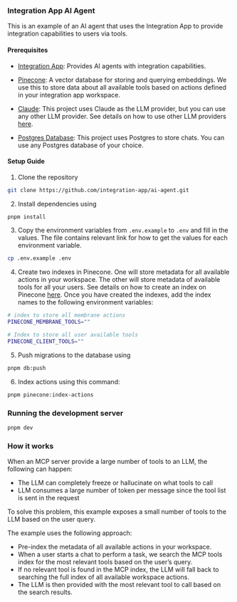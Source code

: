 ### Integration App AI Agent

This is an example of an AI agent that uses the Integration App to provide integration capabilities to users via tools.

#### Prerequisites

- [Integration App](https://integration-app.com/): Provides AI agents with integration capabilities.

- [Pinecone](https://www.pinecone.io/): A vector database for storing and querying embeddings. We use this to store data about all available tools based on actions defined in your integration app workspace.

- [Claude](https://www.anthropic.com/): This project uses Claude as the LLM provider, but you can use any other LLM provider. See details on how to use other LLM providers [here](https://sdk.vercel.ai/providers/ai-sdk-providers).

- [Postgres Database](https://www.postgresql.org/): This project uses Postgres to store chats. You can use any Postgres database of your choice.

#### Setup Guide

1. Clone the repository

```bash
git clone https://github.com/integration-app/ai-agent.git
```

2. Install dependencies using

```bash
pnpm install
```

3. Copy the environment variables from `.env.example` to `.env` and fill in the values. The file contains relevant link for how to get the values for each environment variable.

```bash
cp .env.example .env
```

4. Create two indexes in Pinecone. One will store metadata for all available actions in your workspace. The other will store metadata of available tools for all your users. See details on how to create an index on Pinecone [here](https://docs.pinecone.io/reference/create_index). Once you have created the indexes, add the index names to the following environment variables:

```bash
# index to store all membrane actions
PINECONE_MEMBRANE_TOOLS=""

# Index to store all user available tools
PINECONE_CLIENT_TOOLS=""
```

5. Push migrations to the database using

```bash
pnpm db:push
```

6. Index actions using this command:

```bash
pnpm pinecone:index-actions
```

### Running the development server

```bash
pnpm dev
```

### How it works

When an MCP server provide a large number of tools to an LLM, the following can happen:

- The LLM can completely freeze or hallucinate on what tools to call
- LLM consumes a large number of token per message since the tool list is sent in the request

To solve this problem, this example exposes a small number of tools to the LLM based on the user query.

The example uses the following approach:

- Pre-index the metadata of all available actions in your workspace.
- When a user starts a chat to perform a task, we search the MCP tools index for the most relevant tools based on the user’s query.
- If no relevant tool is found in the MCP index, the LLM will fall back to searching the full index of all available workspace actions.
- The LLM is then provided with the most relevant tool to call based on the search results.
